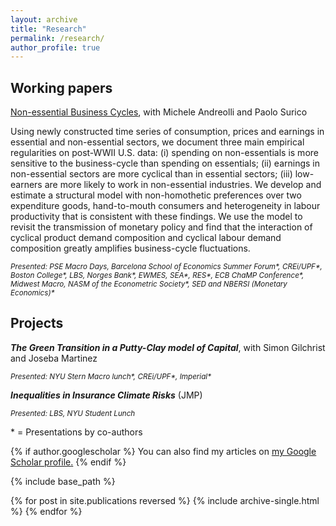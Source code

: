 ```yaml
---
layout: archive
title: "Research"
permalink: /research/
author_profile: true
---
```


## Working papers
[Non-essential Business Cycles](https://conference.nber.org/conf_papers/f202255.pdf), with Michele Andreolli and Paolo Surico

Using newly constructed time series of consumption, prices and earnings in essential and non-essential sectors, we document three main empirical regularities on post-WWII U.S. data: (i) spending on non-essentials is more sensitive to the business-cycle than spending on essentials; (ii) earnings in non-essential sectors are more cyclical than in essential sectors; (iii) low-earners are more likely to work in non-essential industries. We develop and estimate a structural model with non-homothetic preferences over two expenditure goods, hand-to-mouth consumers and heterogeneity in labour productivity that is consistent with these findings. We use the model to revisit the transmission of monetary policy and find that the interaction of cyclical product demand composition and cyclical labour demand composition greatly amplifies business-cycle fluctuations.

<sub>*Presented:  PSE Macro Days, Barcelona School of Economics Summer Forum\*, CREi/UPF\*, Boston College\*, LBS, Norges Bank\*, EWMES, SEA\*, RES\*, ECB ChaMP Conference\*, Midwest Macro, NASM of the Econometric Society\*, SED and NBERSI (Monetary Economics)\**</sub>

## Projects

**_The Green Transition in a Putty-Clay model of Capital_**, with Simon Gilchrist and Joseba Martinez

<sub>*Presented: NYU Stern Macro lunch\*, CREi/UPF\*, Imperial\**</sub>




**_Inequalities in Insurance Climate Risks_** (JMP)

<sub>*Presented: LBS, NYU Student Lunch*</sub>

\* = Presentations by co-authors

{% if author.googlescholar %}
  You can also find my articles on <u><a href="{{author.googlescholar}}">my Google Scholar profile</a>.</u>
{% endif %}

{% include base_path %}

{% for post in site.publications reversed %}
  {% include archive-single.html %}
{% endfor %}

